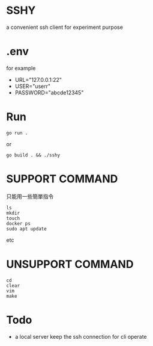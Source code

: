 # SSHY
a convenient ssh client for experiment purpose
# .env
for example
- URL="127.0.0.1:22"
- USER="userr"
- PASSWORD="abcde12345"

# Run
```
go run .
```
or 
```
go build . && ./sshy
```
# SUPPORT COMMAND
只能用一些簡單指令
```
ls
mkdir
touch 
docker ps 
sudo apt update
```
etc
# UNSUPPORT COMMAND
```
cd
clear
vim
make
```

# Todo
- a local server keep the ssh connection for cli operate
